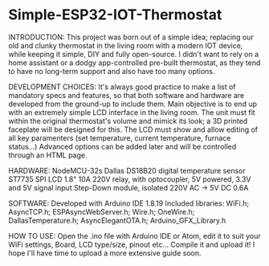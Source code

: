 # Simple-ESP32-IOT-Thermostat
INTRODUCTION:
This project was born out of a simple idea; replacing our old and clunky thermostat in the living room with a modern IOT device, while keeping it simple, DIY and fully open-source. I didn't want to rely on a home assistant or a dodgy app-controlled pre-built thermostat, as they tend to have no long-term support and also have too many options.

DEVELOPMENT CHOICES:
It's always good practice to make a list of mandatory specs and features, so that both software and hardware are developed from the ground-up to include them.
Main objective is to end up with an extremely simple LCD interface in the living room.
The unit must fit within the original thermostat's volume and mimick its look; a 3D printed faceplate will be designed for this.
The LCD must show and allow editing of all key paramenters (set temperature, current temperature, furnace status...)
Advanced options can be added later and will be controlled through an HTML page.

HARDWARE:
NodeMCU-32s
Dallas DS18B20 digital temperature sensor
ST7735 SPI LCD 1.8"
10A 220V relay, with optocoupler, 5V powered, 3.3V and 5V signal input
Step-Down module, isolated 220V AC -> 5V DC 0.6A

SOFTWARE:
Developed with Arduino IDE 1.8.19
Included libraries: WiFi.h; AsyncTCP.h; ESPAsyncWebServer.h; Wire.h; OneWire.h; DallasTemperature.h; AsyncElegantOTA.h; Arduino_GFX_Library.h

HOW TO USE:
Open the .ino file with Arduino IDE or Atom, edit it to suit your WiFi settings, Board, LCD type/size, pinout etc... Compile it and upload it!
I hope I'll have time to upload a more extensive guide soon.
